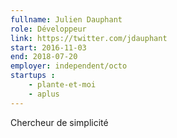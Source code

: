 ```yaml
---
fullname: Julien Dauphant
role: Développeur
link: https://twitter.com/jdauphant
start: 2016-11-03
end: 2018-07-20
employer: independent/octo
startups :
    - plante-et-moi
    - aplus
---
```


Chercheur de simplicité
